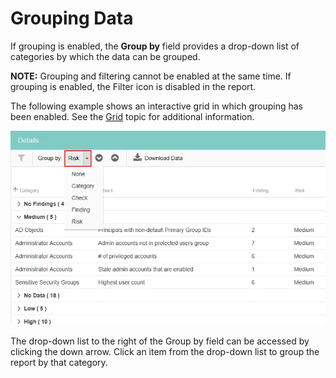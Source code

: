 # Grouping Data

If grouping is enabled, the **Group by** field provides a drop-down list of categories by which the
data can be grouped.

**NOTE:** Grouping and filtering cannot be enabled at the same time. If grouping is enabled, the
Filter icon is disabled in the report.

The following example shows an interactive grid in which grouping has been enabled. See the
[Grid](../wizard/widgets.md#grid) topic for additional information.

![Group by option](../../../../../../static/img/product_docs/accessanalyzer/admin/report/interactivegrids/groupby.webp)

The drop-down list to the right of the Group by field can be accessed by clicking the down arrow.
Click an item from the drop-down list to group the report by that category.
